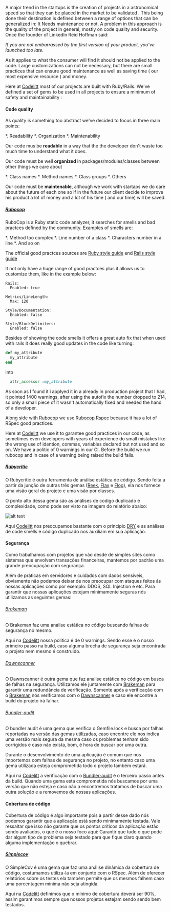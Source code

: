 A major trend in the startups is the creation of projects in a astronomical speed so that they can be placed in the market to be validated . This being done their destination is defined between a range of options that can be generalized in: It Needs maintenance or not.
A problem in this approach is the quality of the project in general, mostly on  code  quality and security. Once the founder of LinkedIn Reid Hoffman said:

*If you are not embarrassed by the first version of your product, you’ve launched too late.*

As it applies to what the consumer will find it
should not be applied to the code. Large customizations can not be
necessary, but there are small practices that can ensure good
maintenance as well as saving time ( our most expensive resource ) and
money.

Here at [Codelitt](codelitt.com) most of our projects are built with 
Ruby/Rails. We've defined a set of gems to be used in all projects 
to ensure a minimum of safety and maintainability :

#### Code quality

As quality is something too abstract we've decided to focus in three main points:

  *. Readability
  *. Organization
  *. Maintenability

Our code mus be **readable** in a way that the the developer don't waste too much time
to understand what it does.

Our code must be well **organized** in packages/modules/classes between other things we care about

  *. Class names
  *. Method names
  *. Class groups
  *. Others

Our code must be **maintenable**, although we work with startaps we do care about the future of each one
so if in the future our client decide to improve his product a lot of money and a lot of his time  ( and our time)
will be saved.

##### [Rubocop](https://github.com/bbatsov/rubocop)

RuboCop is a Ruby static code analyzer, it searches for smells and bad practces defined by the community.
Examples of smells are: 

  *. Method too complex
  *. Line number of a class
  *. Characters number in a line
  *. And so on

The official good practces sources are  [Ruby style guide](https://github.com/bbatsov/ruby-style-guide) end
[Rails style guide](https://github.com/bbatsov/rails-style-guide)

It not only have a huge range of good practces plus it allows us to customize them, like in the example below:

```
Rails:
  Enabled: true

Metrics/LineLength:
  Max: 120

Style/Documentation:
  Enabled: false

Style/BlockDelimiters:
  Enabled: false
```

Besides of showing the code smells it offers a great auto fix that when used with rails 
it does really good updates in the code like turning:

``` ruby
def my_attribute
  my_attribute
end
```

into 

``` ruby
  attr_accessor :my_attribute
```

As soon as I found it i applyed it in a already in production project that I had, it pointed
1400 warnings, after using the autofix the number dropped to 214,  so only a small piece of  it
wasn't automatically fixed and needed the hand of a developer.
 
Along side with [Rubocop](https://github.com/bbatsov/rubocop) we use
[Rubocop Rspec](https://github.com/nevir/rubocop-rspec)  because it has  a lot of RSpec good practices.

Here at [Codelitt](codelitt.com) we use it to garantee good practices in our code,  as sometimes even developers with
years of experience do small mistakes like the wrong use of idention, commas,  variables declared but not used and so on.
We have a politic of 0 warnings in our CI. Before the build we run rubocop and in case of a warning being raised the build fails.

##### [Rubycritic](https://github.com/whitesmith/rubycritic)

O Rubycritic é outra ferramenta de análise estática de código. Sendo
feita a partir da junção de outras três gemas
 ([Reek](https://github.com/troessner/reek),
 [Flay](https://github.com/seattlerb/flay) e
 [Flog](https://github.com/seattlerb/flog)), ela nos
fornece uma visão geral do projeto e uma visão por classes.

O ponto alto dessa gema são as análises de codigo duplicado e
complexidade, como pode ser visto na imagem do relatório abaixo:

![alt text](http://www.clipular.com/c/5227312822353920.png?k=xKPmaAjaIBnIg-ZwOJoLbZVlQZ8
"Ruby Critics image example")

Aqui [Codelitt](codelitt.com) nos preocupamos bastante com o principio
[DRY](https://en.wikipedia.org/wiki/Don%27t_repeat_yourself) e
as análises de code smells e código duplicado nos auxiliam 
em sua aplicação.

#### Segurança

Como trabalhamos com projetos que vão desde de simples sites como sistemas
que envolvem transações financeiras, mantemos por padrão uma grande
preocupação com segurança.

Além de práticas em servidores e cuidados com dados sensiveis, obviamente
não podemos deixar de nos preocupar com ataques feitos ás nossas aplicações
como por exemplo: DDOS, SQL Injection e etc. Para garantir que
nossas aplicações estejam minimamente seguras nós utilizamos as seguintes
gemas:

###### [Brakeman](https://github.com/presidentbeef/brakeman)

O Brakeman faz uma analise estática no código buscando falhas de segurança
no mesmo.

Aqui na [Codelitt](codelitt.com) nossa politica é de 0 warnings. Sendo
esse é o nosso primeiro passo na build, caso alguma brecha de segurança
seja encontrada o projeto nem mesmo é construido.

###### [Dawnscanner](https://github.com/thesp0nge/dawnscanner)

O Dawnscanner é outra gema que faz analise estática no código em busca
de falhas na segurança.
Utilizamos ele juntamente com [Brakeman](https://github.com/presidentbeef/brakeman)
para garantir uma redundância de verificação.
Somente após a verificação com o [Brakeman](https://github.com/presidentbeef/brakeman) 
nós verificamos com o [Dawnscanner](https://github.com/thesp0nge/dawnscanner)
e caso ele encontre a build do projeto irá falhar.

###### [Bundler-audit](https://github.com/rubysec/bundler-audit)

O bundler audit é uma gema que verifica o Gemfile.lock e busca por falhas
reportadas na versão das gemas utilizadas, caso encontre ele nos indica
uma versão mais segura da mesma caso os problemas tenham sido corrigidos
e caso não exista, bom, é hora de buscar por uma outra. 

Durante o desenvolvimento de uma aplicação é comum que nos importemos 
com falhas de segurança no projeto, no entanto caso uma gema utilizada esteja 
comprometida todo o projeto também estará.

Aqui na [Codelitt](codelitt.com) a verificação com o 
[Bundler-audit](https://github.com/rubysec/bundler-audit) é o terceiro passo
antes da build. Quando uma gema está comprometida nós buscamos por uma versão
que não esteja e caso não a encontremos tratamos de buscar uma outra solução e
a removemos de nossas aplicações.

#### Cobertura de código

Cobertura de código é algo importante pois a partir desse dado nós podemos
garantir que a aplicação está sendo minimamente testada. Vale ressaltar que
isso não garante que os pontos críticos da aplicação estão sendo avaliados,
o que é o nosso foco aqui: Garantir que tudo o que pode dar algum tipo de 
problema seja testado para que fique claro quando alguma implementação o 
quebrar.

##### [Simplecov](https://github.com/colszowka/simplecov)

O SimpleCov é uma gema que faz uma análise dinâmica da cobertura de
código, costumamos utiliza-la em conjunto com o RSpec. Além de oferecer
relatórios sobre os testes ela também permite que os mesmos falhem caso
uma porcentagem mínima não seja atingida.

Aqui na [Codelitt](codelitt.com) definimos que o mínimo de cobertura
deverá ser 90%, assim garantimos sempre que nossos projetos estejam
sendo sendo bem testados.
